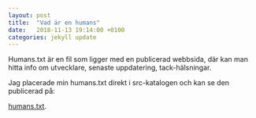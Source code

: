 ```yaml
---
layout: post
title:  "Vad är en humans"
date:   2018-11-13 19:14:00 +0100
categories: jekyll update
---
```


Humans.txt är en fil som ligger med en publicerad webbsida, där kan man hitta info om utvecklare, senaste uppdatering, tack-hälsningar. 

Jag placerade min humans.txt direkt i src-katalogen och kan se den publicerad på:

  [humans.txt](http://localhost:4000/humans.txt).